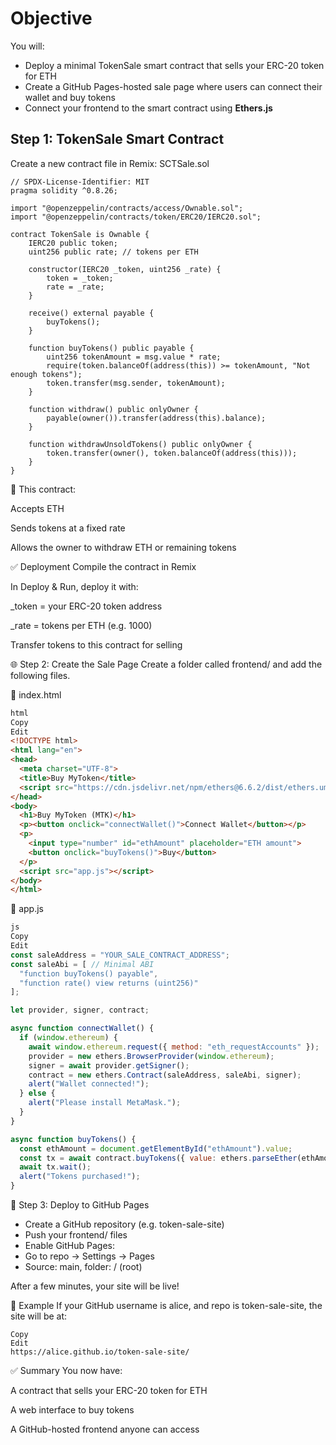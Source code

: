 # Objective
You will:

- Deploy a minimal TokenSale smart contract that sells your ERC-20 token for ETH
- Create a GitHub Pages-hosted sale page where users can connect their wallet and buy tokens
- Connect your frontend to the smart contract using **Ethers.js**

## Step 1: TokenSale Smart Contract
Create a new contract file in Remix: SCTSale.sol

```solidity
// SPDX-License-Identifier: MIT
pragma solidity ^0.8.26;

import "@openzeppelin/contracts/access/Ownable.sol";
import "@openzeppelin/contracts/token/ERC20/IERC20.sol";

contract TokenSale is Ownable {
    IERC20 public token;
    uint256 public rate; // tokens per ETH

    constructor(IERC20 _token, uint256 _rate) {
        token = _token;
        rate = _rate;
    }

    receive() external payable {
        buyTokens();
    }

    function buyTokens() public payable {
        uint256 tokenAmount = msg.value * rate;
        require(token.balanceOf(address(this)) >= tokenAmount, "Not enough tokens");
        token.transfer(msg.sender, tokenAmount);
    }

    function withdraw() public onlyOwner {
        payable(owner()).transfer(address(this).balance);
    }

    function withdrawUnsoldTokens() public onlyOwner {
        token.transfer(owner(), token.balanceOf(address(this)));
    }
}
```

🧠 This contract:

Accepts ETH

Sends tokens at a fixed rate

Allows the owner to withdraw ETH or remaining tokens

✅ Deployment
Compile the contract in Remix

In Deploy & Run, deploy it with:

_token = your ERC-20 token address

_rate = tokens per ETH (e.g. 1000)

Transfer tokens to this contract for selling

🌐 Step 2: Create the Sale Page
Create a folder called frontend/ and add the following files.

📝 index.html
```html
html
Copy
Edit
<!DOCTYPE html>
<html lang="en">
<head>
  <meta charset="UTF-8">
  <title>Buy MyToken</title>
  <script src="https://cdn.jsdelivr.net/npm/ethers@6.6.2/dist/ethers.umd.min.js"></script>
</head>
<body>
  <h1>Buy MyToken (MTK)</h1>
  <p><button onclick="connectWallet()">Connect Wallet</button></p>
  <p>
    <input type="number" id="ethAmount" placeholder="ETH amount">
    <button onclick="buyTokens()">Buy</button>
  </p>
  <script src="app.js"></script>
</body>
</html>
```
🧠 app.js

```js
js
Copy
Edit
const saleAddress = "YOUR_SALE_CONTRACT_ADDRESS";
const saleAbi = [ // Minimal ABI
  "function buyTokens() payable",
  "function rate() view returns (uint256)"
];

let provider, signer, contract;

async function connectWallet() {
  if (window.ethereum) {
    await window.ethereum.request({ method: "eth_requestAccounts" });
    provider = new ethers.BrowserProvider(window.ethereum);
    signer = await provider.getSigner();
    contract = new ethers.Contract(saleAddress, saleAbi, signer);
    alert("Wallet connected!");
  } else {
    alert("Please install MetaMask.");
  }
}

async function buyTokens() {
  const ethAmount = document.getElementById("ethAmount").value;
  const tx = await contract.buyTokens({ value: ethers.parseEther(ethAmount) });
  await tx.wait();
  alert("Tokens purchased!");
}
```

🚀 Step 3: Deploy to GitHub Pages

- Create a GitHub repository (e.g. token-sale-site)
- Push your frontend/ files
- Enable GitHub Pages:
- Go to repo → Settings → Pages
- Source: main, folder: / (root)

After a few minutes, your site will be live!

🔗 Example
If your GitHub username is alice, and repo is token-sale-site, the site will be at:

```arduino
Copy
Edit
https://alice.github.io/token-sale-site/
```

✅ Summary
You now have:

A contract that sells your ERC-20 token for ETH

A web interface to buy tokens

A GitHub-hosted frontend anyone can access